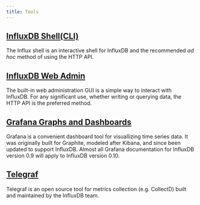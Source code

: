 ```yaml
---
title: Tools
---
```

## [InfluxDB Shell(CLI)](/influxdb/v0.10/tools/shell/)

The Influx shell is an interactive shell for InfluxDB and the recommended *ad hoc* method of using the HTTP API.

## [InfluxDB Web Admin](/influxdb/v0.10/tools/web_admin/)

The built-in web administration GUI is a simple way to interact with InfluxDB.
For any significant use, whether writing or querying data, the HTTP API is the preferred method.

## [Grafana Graphs and Dashboards](/influxdb/v0.10/tools/grafana/)

Grafana is a convenient dashboard tool for visuallizing time series data.
It was originally built for Graphite, modeled after Kibana, and since been updated to support InfluxDB.
Almost all Grafana documentation for InfluxDB version 0.9 will apply to InfluxDB version 0.10.

## [Telegraf](https://github.com/influxdb/telegraf)

Telegraf is an open source tool for metrics collection (e.g. CollectD) built and maintained by the InfluxDB team.

